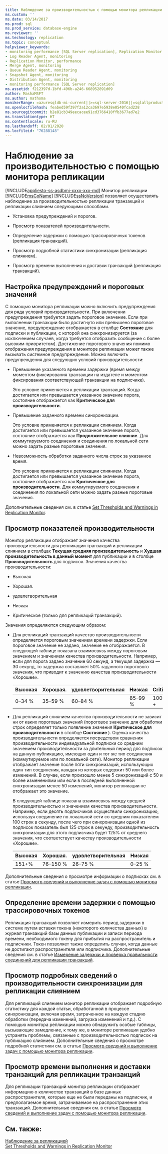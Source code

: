 ```yaml
---
title: Наблюдение за производительностью с помощью монитора репликации | Документация Майкрософт
ms.custom: ''
ms.date: 03/14/2017
ms.prod: sql
ms.prod_service: database-engine
ms.reviewer: ''
ms.technology: replication
ms.topic: conceptual
helpviewer_keywords:
- monitoring performance [SQL Server replication], Replication Monitor
- Log Reader Agent, monitoring
- Replication Monitor, performance
- Merge Agent, monitoring
- Queue Reader Agent, monitoring
- Snapshot Agent, monitoring
- Distribution Agent, monitoring
- monitoring performance [SQL Server replication]
ms.assetid: f212397d-1bfd-496b-a246-668952891d09
author: MashaMSFT
ms.author: mathoma
monikerRange: =azuresqldb-mi-current||>=sql-server-2016||=sqlallproducts-allversions
ms.openlocfilehash: feabed59f397f2a12ca3697e5938e0540fcad228
ms.sourcegitcommit: b2e81cb349eecacee91cd3766410ffb3677ad7e2
ms.translationtype: HT
ms.contentlocale: ru-RU
ms.lasthandoff: 02/01/2020
ms.locfileid: "76288148"
---
```

# <a name="monitor-performance-with-replication-monitor"></a>Наблюдение за производительностью с помощью монитора репликации
[!INCLUDE[appliesto-ss-asdbmi-xxxx-xxx-md](../../../includes/appliesto-ss-asdbmi-xxxx-xxx-md.md)]
  Монитор репликации [!INCLUDE[msCoName](../../../includes/msconame-md.md)] [!INCLUDE[ssNoVersion](../../../includes/ssnoversion-md.md)] позволяет осуществлять наблюдение за производительностью репликации транзакций и репликации слиянием следующими способами.  
  
-   Установка предупреждений и порогов.  
  
-   Просмотр показателей производительности.  
  
-   Определение задержки с помощью трассировочных токенов (репликация транзакций).  
  
-   Просмотр подробной статистики синхронизации (репликация слиянием).  
  
-   Просмотр времени выполнения и доставки транзакций (репликация транзакций).  
  
## <a name="set-warnings-and-thresholds"></a>Настройка предупреждений и пороговых значений  
 С помощью монитора репликации можно включить предупреждения для ряда условий производительности. При включении предупреждения требуется задать пороговое значение. Если при выполнении транзакции было достигнуто или превышено пороговое значение, предупреждение отображается в столбце **Состояние** для подписки и публикации, с которой она синхронизируется (за исключением случаев, когда требуется отобразить сообщение с более высоким приоритетом). Достижение порогового значения помимо отображения предупреждения в мониторе репликации может также вызывать системное предупреждение. Можно включить предупреждения для следующих условий производительности:  
  
-   Превышение указанного времени задержки (время между моментом фиксирования транзакции на издателе и моментом фиксирования соответствующей транзакции на подписчике).  
  
     Это условие применяется к репликации транзакций. Когда достигается или превышается указанное значение порога, состояние отображается как **Критическое для производительности**.  
  
-   Превышение заданного времени синхронизации.  
  
     Это условие применяется к репликации слиянием. Когда достигается или превышается указанное значение порога, состояние отображается как **Продолжительное слияние**. Для коммутируемого соединения и соединения по локальной сети можно задать разные пороговые значения.  
  
-   Невозможность обработки заданного числа строк за указанное время.  
  
     Это условие применяется к репликации слиянием. Когда достигается или превышается указанное значение порога, состояние отображается как **Критическое для производительности**. Для коммутируемого соединения и соединения по локальной сети можно задать разные пороговые значения.  
  
 Дополнительные сведения см. в статье [Set Thresholds and Warnings in Replication Monitor](../../../relational-databases/replication/monitor/set-thresholds-and-warnings-in-replication-monitor.md).  
  
## <a name="view-performance-measurements"></a>Просмотр показателей производительности  
 Монитор репликации отображает значения качества производительности для репликации транзакций и репликации слиянием в столбцах **Текущая средняя производительность** и **Худшая производительность в данный момент** для публикации и в столбце **Производительность** для подписок. Значения качества производительности:  
  
-   Высокая  
  
-   Хорошая.  
  
-   удовлетворительная  
  
-   Низкая  
  
-   Критическое (только для репликаций транзакций).  
  
 Значения определяются следующим образом:  
  
-   Для репликаций транзакций качество производительности определяется пороговым значением времени задержки. Если пороговое значение не задано, значение не отображается. В следующей таблице показана взаимосвязь между пороговым значением и значением качества производительности. Например, если для порога задано значение 60 секунд, а текущая задержка — 30 секунд, то задержка составляет 50% заданного порогового значения, что приводит к значению качества производительности «Хорошее».  
  
    |Высокая|Хорошая.|удовлетворительная|Низкая|Critical|  
    |---------------|----------|----------|----------|--------------|  
    |0–34 %|35–59 %|60–84 %|85–99 %|100 % +|  
  
-   Для репликаций слиянием качество производительности не зависит ни от каких пороговых значений (пороговое значение для обработки строк определяет только появление значения **Критическое для производительности** в столбце **Состояние** ). Оценка качества производительности определяется посредством сравнения производительности индивидуальной подписки со средним значением производительности за длительный период для подписок на данную публикацию, имеющих один и тот же тип соединения (коммутируемое или по локальной сети). Монитор репликации отображает значение после пяти синхронизаций, использующих один тип соединения, каждая из которых содержит 50 или более изменений. В случае, если произошло менее 5 синхронизаций с 50 и более изменениями или если в последней выполненной синхронизации менее 50 изменений, монитор репликации не отображает это значение.  
  
     В следующей таблице показана взаимосвязь между средней производительностью и значением качества производительности. Например, если десять подписчиков осуществили синхронизацию, используя соединение по локальной сети со средним показателем 100 строк в секунду, после чего при синхронизации одной из подписок показатель был 125 строк в секунду, производительность синхронизации для этого подписчика будет 125% от среднего значения, что соответствует качеству производительности «Хорошее».  
  
    |Высокая|Хорошая.|удовлетворительная|Низкая|  
    |---------------|----------|----------|----------|  
    |151+%|76–150 %|26–75 %|0–25 %|  
  
 Дополнительные сведения о просмотре информации о подписках см. в статье [Просмотр сведений и выполнение задач с помощью монитора репликации](../../../relational-databases/replication/monitor/view-information-and-perform-tasks-replication-monitor.md).  
  
## <a name="determine-latency-with-tracer-tokens"></a>Определение времени задержки с помощью трассировочных токенов  
 Репликация транзакций позволяет измерить период задержки в системе путем вставки токена (некоторого количества данных) в журнал транзакций базы данных публикации и записи периода времени, необходимого токену для прибытия на распространитель и подписчики. Токен позволяет также определить случаи, когда данные не достигают распространителя или подписчика. Дополнительные сведения см. в статье [Измерение задержки и проверка правильности соединений для репликации транзакций](../../../relational-databases/replication/monitor/measure-latency-and-validate-connections-for-transactional-replication.md).  
  
## <a name="view-detailed-synchronization-performance-for-merge-replication"></a>Просмотр подробных сведений о производительности синхронизации для репликации слиянием  
 Для репликаций слиянием монитор репликации отображает подробную статистику для каждой статьи, обработанной в процессе синхронизации, включая время, затраченное на каждую стадию обработки (передача изменений, загрузка изменений и т.д.). С помощью монитора репликации можно обнаружить особые таблицы, вызывающие замедление, к тому же, в мониторе репликации удобно устранять проблемы, связанные с производительностью подписок на публикацию слиянием. Дополнительные сведения о просмотре подробной статистики см. в статье [Просмотр сведений и выполнение задач с помощью монитора репликации](../../../relational-databases/replication/monitor/view-information-and-perform-tasks-replication-monitor.md).  
  
## <a name="view-transactions-and-delivery-time-for-transactional-replication"></a>Просмотр времени выполнения и доставки транзакций для репликации транзакций  
 Для репликации транзакций монитор репликации отображает информацию о количестве транзакций в базе данных распространителя, которые еще не были переданы на подписчик, и предполагаемое время, затрачиваемое на распространение этих транзакций. Дополнительные сведения см. в статье [Просмотр сведений и выполнение задач с помощью монитора репликации](../../../relational-databases/replication/monitor/view-information-and-perform-tasks-replication-monitor.md).  
  
## <a name="see-also"></a>См. также:  
 [Наблюдение за репликацией](../../../relational-databases/replication/monitor/monitoring-replication.md)   
 [Set Thresholds and Warnings in Replication Monitor](../../../relational-databases/replication/monitor/set-thresholds-and-warnings-in-replication-monitor.md)  
  
  

